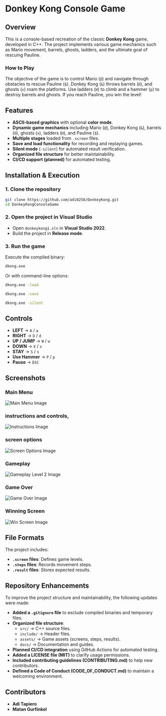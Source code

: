 # Donkey Kong Console Game

## Overview
This is a console-based recreation of the classic **Donkey Kong** game, developed in C++.
The project implements various game mechanics such as Mario movement, barrels, ghosts, ladders, and the ultimate goal of rescuing Pauline.

### How to Play
The objective of the game is to control Mario (`@`) and navigate through obstacles to rescue Pauline (`$`). Donkey Kong (`&`) throws barrels (`O`), and ghosts (`x`) roam the platforms. Use ladders (`H`) to climb and a hammer (`p`) to destroy barrels and ghosts. If you reach Pauline, you win the level!

## Features
- **ASCII-based graphics** with optional **color mode**.
- **Dynamic game mechanics** including Mario (`@`), Donkey Kong (`&`), barrels (`O`), ghosts (`x`), ladders (`H`), and Pauline (`$`).
- **Multiple stages** loaded from `.screen` files.
- **Save and load functionality** for recording and replaying games.
- **Silent mode** (`-silent`) for automated result verification.
- **Organized file structure** for better maintainability.
- **CI/CD support (planned)** for automated testing.

## Installation & Execution
### **1. Clone the repository**
```sh
git clone https://github.com/adi0258/DonkeyKong.git
cd DonkeyKongConsoleGame
```

### **2. Open the project in Visual Studio**
- Open `donkeykong1.sln` in **Visual Studio 2022**.
- Build the project in **Release mode**.

### **3. Run the game**
Execute the compiled binary:
```sh
dkong.exe
```
Or with command-line options:
```sh
dkong.exe -load
```
```sh
dkong.exe -save
```
```sh
dkong.exe -silent
```

## Controls
- **LEFT**  → `A` / `a`
- **RIGHT** → `D` / `d`
- **UP / JUMP** → `W` / `w`
- **DOWN** → `X` / `x`
- **STAY** → `S` / `s`
- **Use Hammer** → `P` / `p`
- **Pause** → `ESC`

## Screenshots
### Main Menu
![Main Menu Image](https://github.com/adi0258/DonkeyKong/blob/main/screenshots-%20DK/main%20menu%20img.png)
### instructions and controls,
![Instructions Image](https://github.com/adi0258/DonkeyKong/blob/main/screenshots-%20DK/instructions%20img.png)
### screen options
![Screen Options Image](https://github.com/adi0258/DonkeyKong/blob/main/screenshots-%20DK/screen%20options%20img.png)
### Gameplay
![Gameplay Level 2 Image](https://github.com/adi0258/DonkeyKong/blob/main/screenshots-%20DK/gameplay%20lv2%20img.png)
### Game Over
![Game Over Image](https://github.com/adi0258/DonkeyKong/blob/main/screenshots-%20DK/game%20over%20img.png)
### Winning Screen
![Win Screen Image](https://github.com/adi0258/DonkeyKong/blob/main/screenshots-%20DK/win%20screen%20img.png)
## File Formats
The project includes:
- **`.screen` files**: Defines game levels.
- **`.steps` files**: Records movement steps.
- **`.result` files**: Stores expected results.

## Repository Enhancements
To improve the project structure and maintainability, the following updates were made:
- **Added a `.gitignore` file** to exclude compiled binaries and temporary files.
- **Organized file structure**:
  - `src/` → C++ source files.
  - `include/` → Header files.
  - `assets/` → Game assets (screens, steps, results).
  - `docs/` → Documentation and guides.
- **Planned CI/CD integration** using GitHub Actions for automated testing.
- **Added a LICENSE file (MIT)** to clarify usage permissions.
- **Included contributing guidelines (CONTRIBUTING.md)** to help new contributors.
- **Defined a Code of Conduct (CODE_OF_CONDUCT.md)** to maintain a welcoming environment.

## Contributors
- **Adi Tapiero**
- **Matan Gurfinkel**

